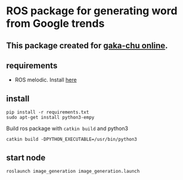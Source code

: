 # ROS package for generating word from Google trends

## This package created for [gaka-chu online][db1].

## requirements
- ROS melodic. Install [here][db2]

## install
```shell
pip install -r requirements.txt
sudo apt-get install python3-empy
```
Build ros package with `catkin build` and python3
```shell
catkin build -DPYTHON_EXECUTABLE=/usr/bin/python3
```

## start node
```shell
roslaunch image_generation image_generation.launch
```





[db1]: <https://github.com/Multi-Agent-io/gaka-chu.online>
[db2]: <http://wiki.ros.org/melodic/Installation>